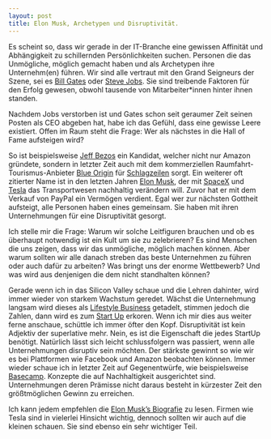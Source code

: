 ```yaml
---
layout: post
title: Elon Musk, Archetypen und Disruptivität. 
---
```


Es scheint so, dass wir gerade in der IT-Branche eine gewissen Affinität und Abhängigkeit zu schillernden Persönlichkeiten suchen. Personen die das Unmögliche, möglich gemacht haben und als Archetypen ihre Unternehm(en) führen. Wir sind alle vertraut mit den Grand Seigneurs der Szene, sei es [Bill Gates](https://de.wikipedia.org/wiki/Bill_Gates) oder [Steve Jobs](https://de.wikipedia.org/wiki/Steve_Jobs). Sie sind treibende Faktoren für den Erfolg gewesen, obwohl tausende von Mitarbeiter*innen hinter ihnen standen. 

Nachdem Jobs verstorben ist und Gates schon seit geraumer Zeit seinen Posten als CEO abgeben hat, habe ich das Gefühl, dass eine gewisse Leere existiert. Offen im Raum steht die Frage: Wer als nächstes in die Hall of Fame aufsteigen wird? 

So ist beispielsweise [Jeff Bezos](https://de.wikipedia.org/wiki/Jeff_Bezos) ein Kandidat, welcher nicht nur Amazon gründete, sondern in letzter Zeit auch mit dem kommerziellen Raumfahrt-Tourismus-Anbieter [Blue Origin](https://www.blueorigin.com/) für [Schlagzeilen](https://www.youtube.com/watch?v=9pillaOxGCo) sorgt. 
Ein weiterer oft zitierter Name ist in den letzten Jahren [Elon Musk](https://de.wikipedia.org/wiki/Elon_Musk), der mit [SpaceX](http://www.spacex.com/) und [Tesla](https://www.teslamotors.com) das Transportwesen nachhaltig verändern will. Zuvor hat er mit dem Verkauf von PayPal ein Vermögen verdient. 
Egal wer zur nächsten Gottheit aufsteigt, alle Personen haben eines gemeinsam. Sie haben mit ihren Unternehmungen für eine Disruptivität gesorgt.

Ich stelle mir die Frage: Warum wir solche Leitfiguren brauchen und ob es überhaupt notwendig ist ein Kult um sie zu zelebrieren? Es sind Menschen die uns zeigen, dass wir das unmögliche, möglich machen können. Aber warum sollten wir alle danach streben das beste Unternehmen zu führen oder auch dafür zu arbeiten? Was bringt uns der enorme Wettbewerb? Und was wird aus denjenigen die dem nicht standhalten können?

Gerade wenn ich in das Silicon Valley schaue und die Lehren dahinter, wird immer wieder von starkem Wachstum geredet. Wächst die Unternehmung langsam wird dieses als [Lifestyle Business](https://en.wikipedia.org/wiki/Lifestyle_business) getadelt, stimmen jedoch die Zahlen, dann wird es zum [Start Up](https://en.wikipedia.org/wiki/Startup_company) erkoren. Wenn ich mir dies aus weiter ferne anschaue, schüttle ich immer öfter den Kopf. Disruptivität ist kein Adjektiv der superlative mehr. Nein, es ist die Eigenschaft die jedes StartUp benötigt. Natürlich lässt sich leicht schlussfolgern was passiert, wenn alle Unternehmungen disruptiv sein möchten. Der stärkste gewinnt so wie wir es bei Plattformen wie Facebook und Amazon beobachten können. 
Immer wieder schaue ich in letzter Zeit auf Gegenentwürfe, wie beispielsweise [Basecamp](http://basecamp.com/). Konzepte die auf Nachhaltigkeit ausgerichtet sind. Unternehmungen deren Prämisse nicht daraus besteht in kürzester Zeit den größtmöglichen Gewinn zu erreichen. 

Ich kann jedem empfehlen die [Elon Musk’s Biografie](http://www.amazon.com/gp/product/0062301233/ref=as_li_tl?ie=UTF8&camp=1789&creative=9325&creativeASIN=0062301233&linkCode=as2&tag=theducrab-20&linkId=EW4O5ID5T4RY4X7J) zu lesen. Firmen wie Tesla sind in vielerlei Hinsicht wichtig, dennoch sollten wir auch auf die kleinen schauen. Sie sind ebenso ein sehr wichtiger Teil. 





 





